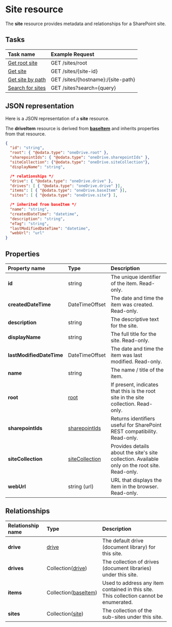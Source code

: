 # Site resource

The **site** resource provides metadata and relationships for a SharePoint site.

## Tasks

| Task name            | Example Request                                   |
| :------------------- | :------------------------------------------------ |
| [Get root site][]    | GET /sites/root                                   |
| [Get site][]         | GET /sites/{site-id}                              |
| [Get site by path][] | GET /sites/{hostname}:/{site-path}                |
| [Search for sites][]  | GET /sites?search={query}                         |

[Get site]: ../sites/get.md
[Get root site]: ../sites/get.md
[Get site by path]: ../sites/get-by-path.md
[Search for sites]: ../sites/search.md

## JSON representation

Here is a JSON representation of a **site** resource.

The **driveItem** resource is derived from [**baseItem**](baseItem.md) and inherits properties from that resource.

<!-- { "blockType": "resource",
       "@odata.type": "oneDrive.site",
       "keyProperty": "id",
       "optionalProperties": [ "root", "sharepointIds", "siteCollection", "drive", "drives", "sites" ] } -->

```json
{
  "id": "string",
  "root": { "@odata.type": "oneDrive.root" },
  "sharepointIds": { "@odata.type": "oneDrive.sharepointIds" },
  "siteCollection": {"@odata.type": "oneDrive.siteCollection"},
  "displayName": "string",

  /* relationships */
  "drive": { "@odata.type": "oneDrive.drive" },
  "drives": [ { "@odata.type": "oneDrive.drive" }],
  "items": [ { "@odata.type": "oneDrive.baseItem" }],
  "sites": [ { "@odata.type": "oneDrive.site"} ],

  /* inherited from baseItem */
  "name": "string",
  "createdDateTime": "datetime",
  "description": "string",
  "eTag": "string",
  "lastModifiedDateTime": "datetime",
  "webUrl": "url"
}
```

## Properties

| Property name            | Type                                | Description                                                                                    |
| :----------------------- | :---------------------------------- | :--------------------------------------------------------------------------------------------- |
| **id**                   | string                              | The unique identifier of the item. Read-only.                                                  |
| **createdDateTime**      | DateTimeOffset                      | The date and time the item was created. Read-only.                                             |
| **description**          | string                              | The descriptive text for the site.                                                             |
| **displayName**          | string                              | The full title for the site. Read-only.                                                        |
| **lastModifiedDateTime** | DateTimeOffset                      | The date and time the item was last modified. Read-only.                                       |
| **name**                 | string                              | The name / title of the item.                                                                  |
| **root**                 | [root](../facets/root_facet.md)                     | If present, indicates that this is the root site in the site collection. Read-only.            |
| **sharepointIds**        | [sharepointIds](../facets/sharepointIds_facet.md)   | Returns identifiers useful for SharePoint REST compatibility. Read-only.                       |
| **siteCollection**       | [siteCollection](../facets/siteCollection_facet.md) | Provides details about the site's site collection. Available only on the root site. Read-only. |
| **webUrl**               | string (url)                        | URL that displays the item in the browser. Read-only.                                          |

## Relationships

| Relationship name | Type                     | Description
|:------------------|:-------------------------|:----------------------------------
| **drive**         | [drive][]                | The default drive (document library) for this site.
| **drives**        | Collection([drive][])    | The collection of drives (document libraries) under this site.
| **items**         | Collection([baseItem][]) | Used to address any item contained in this site. This collection cannot be enumerated.
| **sites**         | Collection([site][])     | The collection of the sub-sites under this site.

[baseItem]: baseItem.md
[drive]: drive.md
[identitySet]: identitySet.md
[site]: site.md

<!-- {
  "type": "#page.annotation",
  "description": "",
  "keywords": "",
  "section": "documentation",
  "tocPath": "Sites",
  "tocBookmarks": { "Resources/Site": "#" }
} -->
